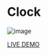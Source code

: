 # Clock
![image](https://github.com/JonathanManzanoDiaz/Clock/assets/43423216/bbeb2351-e69a-4d56-9217-1d72cfa53fc3)

[LIVE DEMO](https://jonathanmanzanodiaz.github.io/100WebProjects/ALL-PROJECTS/002-Clock/)
